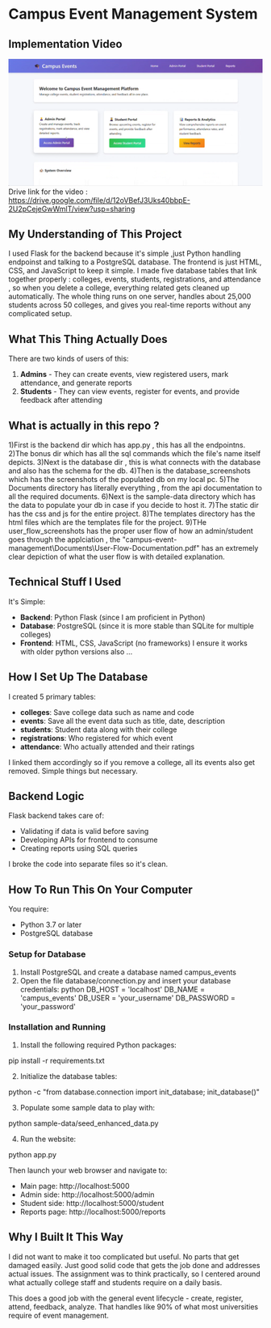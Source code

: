 # Campus Event Management System

## Implementation Video

[![Watch the video](https://raw.githubusercontent.com/jaya270304/event-webknot/master/thumbnail.png)](https://raw.githubusercontent.com/jaya270304/event-webknot/master/Implementation%20Video.mp4)
Drive link for the video : https://drive.google.com/file/d/12oVBefJ3Uks40bbpE-2U2pCejeGwWmlT/view?usp=sharing

## My Understanding of This Project

I used Flask for the backend because it's simple ,just Python handling endpoinst and talking to a PostgreSQL database. The frontend is just HTML, CSS, and JavaScript to keep it simple. I made five database tables that link together properly : colleges, events, students, registrations, and attendance , so when you delete a college, everything related gets cleaned up automatically. The whole thing runs on one server, handles about 25,000 students across 50 colleges, and gives you real-time reports without any complicated setup.

## What This Thing Actually Does

There are two kinds of users of this:

1. **Admins** - They can create events, view registered users, mark attendance, and generate reports
2. **Students** - They can view events, register for events, and provide feedback after attending

## What is actually in this repo ?

1)First is the backend dir which has app.py , this has all the endpointns.
2)The bonus dir which has all the sql commands which the file's name itself depicts.
3)Next is the database dir , this is what connects with the database and also has the schema for the db.
4)Then is the database_screenshots which has the screenshots of the populated db on my local pc.
5)The Documents directory has literally everything , from the api documentation to all the required documents.
6)Next is the sample-data directory which has the data to populate your db in case if you decide to host it.
7)The static dir has the css and js for the entire project.
8)The templates directory has the html files which are the templates file for the project.
9)THe user_flow_screenshots has the proper user flow of how an admin/student goes through the applciation , the "campus-event-management\Documents\User-Flow-Documentation.pdf" has an extremely clear depiction of what the user flow is with detailed explanation.

## Technical Stuff I Used

It's Simple:
- **Backend**: Python Flask (since I am proficient in Python)
- **Database**: PostgreSQL (since it is more stable than SQLite for multiple colleges)
- **Frontend**: HTML, CSS, JavaScript (no frameworks)
I ensure it works with older python versions also ...

## How I Set Up The Database

I created 5 primary tables:
- **colleges**: Save college data such as name and code
- **events**: Save all the event data such as title, date, description
- **students**: Student data along with their college
- **registrations**: Who registered for which event
- **attendance**: Who actually attended and their ratings

I linked them accordingly so if you remove a college, all its events also get removed. Simple things but necessary.

## Backend Logic

Flask backend takes care of:
- Validating if data is valid before saving
- Developing APIs for frontend to consume
- Creating reports using SQL queries

I broke the code into separate files so it's clean.

## How To Run This On Your Computer

You require:
- Python 3.7 or later
- PostgreSQL database

### Setup for Database

1. Install PostgreSQL and create a database named campus_events
2. Open the file database/connection.py and insert your database credentials:
   python
   DB_HOST = 'localhost'
   DB_NAME = 'campus_events'
   DB_USER = 'your_username'
   DB_PASSWORD = 'your_password'
   

### Installation and Running

1. Install the following required Python packages:

pip install -r requirements.txt


2. Initialize the database tables:

python -c "from database.connection import init_database; init_database()"


3. Populate some sample data to play with:

python sample-data/seed_enhanced_data.py


4. Run the website:

python app.py


Then launch your web browser and navigate to:
- Main page: http://localhost:5000
- Admin side: http://localhost:5000/admin
- Student side: http://localhost:5000/student
- Reports page: http://localhost:5000/reports

## Why I Built It This Way

I did not want to make it too complicated but useful. No parts that get damaged easily. Just good solid code that gets the job done and addresses actual issues. The assignment was to think practically, so I centered around what actually college staff and students require on a daily basis.

This does a good job with the general event lifecycle - create, register, attend, feedback, analyze. That handles like 90% of what most universities require of event management.



